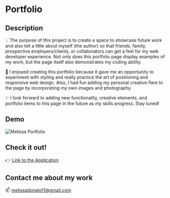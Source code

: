# Portfolio


## Description
 💡 The purpose of this project is to create a space to showcase future work and also tell a little about myself (the author) so that friends, family, prospective employers/clients, or collaborators can get a feel for my web developer experience.  Not only does this portfolio page display examples of my work, but the page itself also demonstrates my coding ability.

💛 I enjoyed creating this portfolio because it gave me an opportunity to experiment with styling and really practice the art of positioning and responsive web design.  Also, I had fun adding my personal creative flare to the page by incorporating my own images and photography.

✨ I look forward to adding new functionality, creative elements, and portfolio items to this page in the future as my skills progress.  Stay tuned!

## Demo

![Melissa Portfolio](./Images/MyPortfolio.gif)

## Check it out!
👉 [Link to the Application](https://mel-ificent.github.io/Portfolio/)

## Contact me about my work
📫 melissadonato11@gmail.com